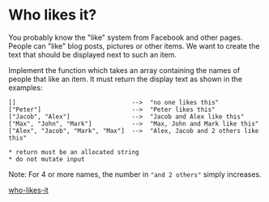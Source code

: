 # Who likes it?

You probably know the "like" system from Facebook and other pages. People can "like" blog posts, pictures or other items. We want to create the text that should be displayed next to such an item.

Implement the function which takes an array containing the names of people that like an item. It must return the display text as shown in the examples:

```
[]                                -->  "no one likes this"
["Peter"]                         -->  "Peter likes this"
["Jacob", "Alex"]                 -->  "Jacob and Alex like this"
["Max", "John", "Mark"]           -->  "Max, John and Mark like this"
["Alex", "Jacob", "Mark", "Max"]  -->  "Alex, Jacob and 2 others like this"
```


```if:c
* return must be an allocated string
* do not mutate input
```

Note: For 4 or more names, the number in `"and 2 others"` simply increases.



[who-likes-it](https://www.codewars.com/kata/5266876b8f4bf2da9b000362)